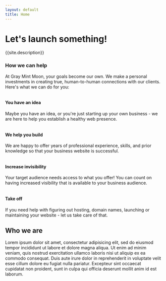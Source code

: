```yaml
---
layout: default
title: Home
---
```

<div class="home_bg">
	<div class="row_lg">
		<div class="container_lg">
			<h1 class="text_jungle">Let's launch something!</h1>
			<p>{{site.description}}</p>
		</div>
	</div>
</div>
<div class="row_trim_bottom bg_lightgray">
	<div class="container_lg text_center">
		<h3>How we can help</h3>
		<p>At Gray Mint Moon, your goals become our own. We make a personal investments in creating true, human-to-human  connections with our clients. Here's what we can do for you:  </p>
	</div>
</div>
<div class="row_sm bg_lightgray">
	<div class="container_xxl text_center">
		<div class="column_fourths">
			<div class="column_quarter">
				<img class="img_full" src="{{site.url}}/assets/idea.png" alt="">
				<h4 class="text_center">You have an idea</h4>
				<p>Maybe you have an idea, or you're just starting up your own business - we are here to help you establish a healthy web presence.</p>
			</div>
			<div class="column_quarter">
				<img class="img_full" src="{{site.url}}/assets/code.png" alt="">
				<h4 class="text_center">We help you build</h4>
				<p>We are happy to offer years of professional experience, skills, and prior knowledge so that your business website is successful.</p>
			</div>
			<div class="column_quarter">
				<img class="img_full" src="{{site.url}}/assets/devices.png" alt="">
				<h4 class="text_center">Increase invisibility</h4>
				<p>Your target audience needs access to what you offer! You can count on having increased visibility that is available to your business audience.</p>
			</div>
			<div class="column_quarter">
				<img class="img_full" src="{{site.url}}/assets/launch.png" alt="">
				<h4 class="text_center">Take off</h4>
				<p>If you need help with figuring out hosting, domain names, launching or maintaining your website - let us take care of that.</p>
			</div>
		</div>
	</div>
</div>
<div class="row_md">
	<div class="container_md text_center">
		<h2>Who we are</h2>
		<p>Lorem ipsum dolor sit amet, consectetur adipisicing elit, sed do eiusmod
		tempor incididunt ut labore et dolore magna aliqua. Ut enim ad minim veniam,
		quis nostrud exercitation ullamco laboris nisi ut aliquip ex ea commodo
		consequat. Duis aute irure dolor in reprehenderit in voluptate velit esse
		cillum dolore eu fugiat nulla pariatur. Excepteur sint occaecat cupidatat non
		proident, sunt in culpa qui officia deserunt mollit anim id est laborum.</p>
	</div>
</div>